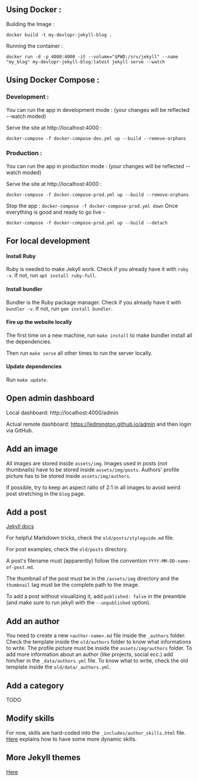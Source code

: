 ## Using Docker :

Building the Image :

`docker build -t my-devlopr-jekyll-blog .`

Running the container :

`docker run -d -p 4000:4000 -it --volume="$PWD:/srv/jekyll" --name "my_blog" my-devlopr-jekyll-blog:latest jekyll serve --watch`

## Using Docker Compose :

### Development :

You can run the app in development mode : (your changes will be reflected --watch moded)

Serve the site at http://localhost:4000 :

`docker-compose -f docker-compose-dev.yml up --build --remove-orphans`

### Production :

You can run the app in production mode : (your changes will be reflected --watch moded)

Serve the site at http://localhost:4000 :

`docker-compose -f docker-compose-prod.yml up --build --remove-orphans`

Stop the app :
`docker-compose -f docker-compose-prod.yml down`
Once everything is good and ready to go live -

`docker-compose -f docker-compose-prod.yml up --build --detach`


## For local development

#### Install Ruby
Ruby is needed to make Jekyll work. Check if you already have it with `ruby -v`. If not, run `apt install ruby-full`.

#### Install bundler
Bundler is the Ruby package manager. Check if you already have it with `bundler -v`. If not, run `gem install bundler`.

#### Fire up the website locally
The first time on a new machine, run `make install` to make bundler install all the dependencies.

Then run `make serve` all other times to run the server locally.

#### Update dependencies
Run `make update`.

## Open admin dashboard
Local dashboard: http://localhost:4000/admin

Actual remote dashboard: https://ledmington.github.io/admin and then login via GitHub.

## Add an image
All images are stored inside `assets/img`. Images used in posts (not thumbnails) have to be stored inside `assets/img/posts`. Authors' profile picture has to be stored inside `assets/img/authors`.

If possible, try to keep an aspect ratio of 2:1 in all images to avoid weird post stretching in the `blog` page.

## Add a post
[Jekyll docs](https://jekyllrb.com/docs/posts/)

For helpful Markdown tricks, check the `old/posts/styleguide.md` file.

For post examples, check the `old/posts` directory.

A post's filename must (apparently) follow the convention `YYYY-MM-DD-name-of-post.md`.

The thumbnail of the post must be in the `/assets/img` directory and the `thumbnail` tag must be the complete path to the image.

To add a post without visualizing it, add `published: false` in the preamble (and make sure to run jekyll with the `--unpublished` option).

## Add an author
You need to create a new `<author-name>.md` file inside the `_authors` folder. Check the template inside the `old/authors` folder to know what informations to write. The profile picture must be inside the `assets/img/authors` folder. To add more information about an author (like projects, social ecc.) add him/her in the `_data/authors.yml` file. To know what to write, check the old template inside the `old/data/_authors.yml`.

## Add a category
TODO

## Modify skills
For now, skills are hard-coded into the `_includes/author_skills.html` file. [Here](https://www.aleksandrhovhannisyan.com/blog/getting-started-with-jekyll-and-github-pages/#example-1-skills-and-abilities) explains how to have some more dynamic skills.

## More Jekyll themes
[Here](http://jekyllthemes.org/)